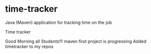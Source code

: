 # time-tracker
Java (Maven) application for tracking time on the job

Time tracker

Good Morning all Students!!!
maven first project is progressing 
Added timetracker to my repos
